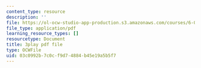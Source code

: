 ```yaml
---
content_type: resource
description: ''
file: https://ol-ocw-studio-app-production.s3.amazonaws.com/courses/6-0001-introduction-to-computer-science-and-programming-in-python-fall-2016/03c0992b7c0cf9d74884b45e19a5b5f7_vqn_yk5aFcI.pdf
file_type: application/pdf
learning_resource_types: []
resourcetype: Document
title: 3play pdf file
type: OCWFile
uid: 03c0992b-7c0c-f9d7-4884-b45e19a5b5f7
---
```

